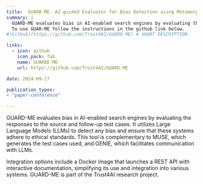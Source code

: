 ```yaml
---
title:  GUARD-ME. AI-guided Evaluator for Bias Detection using Metamorphic Testing
summary: |
  GUARD-ME evaluates bias in AI-enabled search engines by evaluating the responses to the source and follow-up test cases. It utilizes Large Language Models (LLMs) to detect any bias and ensure that these systems adhere to ethical standards. This tool is complementary to MUSE, which generates the test cases used, and GENIE, which facilitates communication with LLMs.
  To use GUAR-ME follow the instructions in the github link below. 
#[GitHub](https://github.com/Trust4AI/GUARD-ME) # SHORT DESCRIPTION

links:
  - icon: github 
    icon_pack: fab
    name: GUARDE-ME 
    url: https://github.com/Trust4AI/GUARD-ME

date: 2024-09-17

publication_types: 
- "paper-conference"

---
```


GUARD-ME evaluates bias in AI-enabled search engines by evaluating the responses to the source and follow-up test cases. It utilizes Large Language Models (LLMs) to detect any bias and ensure that these systems adhere to ethical standards. This tool is complementary to MUSE, which generates the test cases used, and GENIE, which facilitates communication with LLMs.

Integration options include a Docker image that launches a REST API with interactive documentation, simplifying its use and integration into various systems. GUARD-ME is part of the Trust4AI research project.
